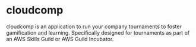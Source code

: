 # cloudcomp
cloudcomp is an application to run your company tournaments to foster gamification and learning. Specifically designed for tournaments as part of an AWS Skills Guild or AWS Guild Incubator.
